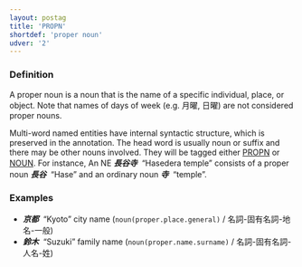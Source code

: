 ```yaml
---
layout: postag
title: 'PROPN'
shortdef: 'proper noun'
udver: '2'
---
```


### Definition

A proper noun is a noun that is the name of a specific individual, place, or object. Note that names of days of week (e.g. 月曜, 日曜) are not considered proper nouns.

Multi-word named entities have internal syntactic structure, which is preserved in the annotation. The head word is usually noun or suffix and there may be other nouns involved. They will be tagged either [PROPN]() or [NOUN]().
 For instance,
An NE _<b>長谷寺</b>&nbsp;_ “Hasedera temple” consists of a proper noun
_<b>長谷</b>&nbsp;_ “Hase” and an ordinary noun _<b>寺</b>&nbsp;_ “temple”.


### Examples

- _<b>京都</b>&nbsp;_ “Kyoto” city name (`noun(proper.place.general)` / 名詞-固有名詞-地名-一般)
- _<b>鈴木</b>&nbsp;_ “Suzuki” family name (`noun(proper.name.surname)` / 名詞-固有名詞-人名-姓)
<!-- Interlanguage links updated Po 6. listopadu 2023, 21:41:29 CET -->
